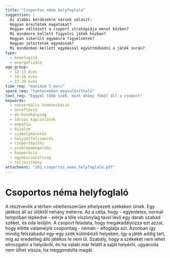 ```yaml
---
title: "Csoportos néma helyfoglaló"
suggestion: | 
  Az alábbi kérdésekre várunk választ:
  Hogyan éreztétek magatokat?
  Hogyan változott a csoport stratégiája menet közben?
  Mi mindenre kellett figyelni játék közben?
  Hogyan sikerült egymásra figyelnetek?
  Hogyan jeleztetek egymásnak?
  Mi mindenben kellett egymással együttműködni a játék során?
type:
  - bemelegítő
  - energetizáló
age_group:
  - 12-13 éves
  - 14-16 éves
  - 17-20 éves
time_req: "maximum 5 perc"
space_req: "tanteremben megvalósítható"
tool_req: "Eggyel több szék, mint ahány főből áll a csoport"
keywords: 
  - nonverbális kommunikáció
  - önreflexió
  - én-hatékonyság
  - társas kapcsolatok
  - empátia
  - bizalom
  - szabálykövetés
  - helyzetfelismerés
  - csoportépítés
  - problémamegoldás
  - kooperáció
  - egymásrautaltság
  - teljesítmény
attachment: "201_csoportos_nema_helyfoglalo.pdf"
---
```


# Csoportos néma helyfoglaló

 A résztvevők a térben véletlenszerűen elhelyezett székeken ülnek. Egy játékos áll az ülőktől néhány méterre. Az a célja, hogy - egyenletes, normál tempóban lépkedve - elérje a tőle viszonylag távol lévő egy darab szabad széket, és oda leüljön. A csoport feladata, hogy megakadályozza ezt azzal, hogy előtte valamelyik csoporttag - némán - elfoglalja azt. Azonban így mindig felszabadul egy-egy szék különböző helyeken, így a játék addig tart, míg az eredetileg álló játékos le nem ül. Szabály, hogy a székeket nem lehet elmozgatni a helyükről, és ha valaki már felállt a saját helyéről, ugyanoda nem ülhet vissza, ha meggondolta magát.  
  
